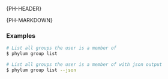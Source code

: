 {PH-HEADER}

{PH-MARKDOWN}
### Examples

```sh
# List all groups the user is a member of
$ phylum group list

# List all groups the user is a member of with json output
$ phylum group list --json
```
